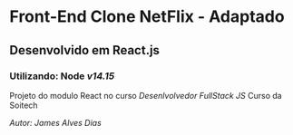 # Front-End Clone NetFlix - Adaptado

## Desenvolvido em React.js
### Utilizando:  Node _v14.15_

Projeto do modulo React no curso *Desenlvolvedor FullStack JS* Curso da Soitech

_Autor: James Alves Dias_

